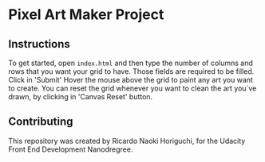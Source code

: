 # Pixel Art Maker Project

## Instructions

To get started, open `index.html` and then type the number of columns and rows that you want your grid to have.
Those fields are required to be filled.
Click in 'Submit'
Hover the mouse above the grid to paint any art you want to create.
You can reset the grid whenever you want to clean the art you´ve drawn, by clicking in 'Canvas Reset' button.

## Contributing
This repository was created by Ricardo Naoki Horiguchi, for the Udacity Front End Development Nanodregree.
